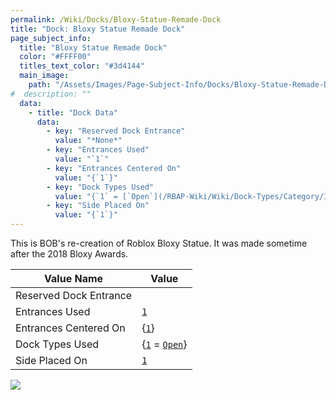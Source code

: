 ```yaml
---
permalink: /Wiki/Docks/Bloxy-Statue-Remade-Dock
title: "Dock: Bloxy Statue Remade Dock"
page_subject_info:
  title: "Bloxy Statue Remade Dock"
  color: "#FFFF00"
  titles_text_color: "#3d4144"
  main_image:
    path: "/Assets/Images/Page-Subject-Info/Docks/Bloxy-Statue-Remade-Dock.png"
#  description: ""
  data:
    - title: "Dock Data"
      data:
        - key: "Reserved Dock Entrance"
          value: "*None*"
        - key: "Entrances Used"
          value: "`1`"
        - key: "Entrances Centered On"
          value: "{`1`}"
        - key: "Dock Types Used"
          value: "{`1` = [`Open`](/RBAP-Wiki/Wiki/Dock-Types/Category/In-Game#open)}"
        - key: "Side Placed On"
          value: "{`1`}"
---
```


This is BOB's re-creation of Roblox Bloxy Statue. It was made sometime after the 2018 Bloxy Awards.

| Value Name             | Value |
|-|-|
| Reserved Dock Entrance |  |
| Entrances Used         | [`1`](/RBAP-Wiki/Wiki/Value-Types#number) |
| Entrances Centered On  | {[`1`](/RBAP-Wiki/Wiki/Value-Types#number)} |
| Dock Types Used        | {[`1`](/RBAP-Wiki/Wiki/Value-Types#number) = [`Open`](/RBAP-Wiki/Wiki/Dock-Types/Category/In-Game#open)} |
| Side Placed On         | [`1`](/RBAP-Wiki/Wiki/Value-Types#number) |

![](/RBAP-Wiki/Assets/Images/Docks/Bloxy%20Statue%20Remade%20Dock.png)